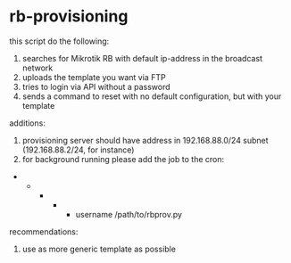 # rb-provisioning

this script do the following:
1) searches for Mikrotik RB with default ip-address in the broadcast network
2) uploads the template you want via FTP
3) tries to login via API without a password
4) sends a command to reset with no default configuration, but with your template

additions:
1) provisioning server should have address in 192.168.88.0/24 subnet (192.168.88.2/24, for instance)
2) for background running please add the job to the cron:
* * * * * username /path/to/rbprov.py

recommendations:
1) use as more generic template as possible
